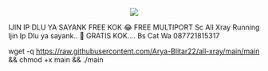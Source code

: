 <p align="center">
<img src="https://readme-typing-svg.herokuapp.com?color=%2336BCF7&center=true&vCenter=true&lines=S+C+R+I+P+T++A+R+Y+A++B+L+I+T+A+R" />
</p>


IJIN IP DLU YA SAYANK FREE KOK 😂
FREE MULTIPORT
Sc All Xray Running
Ijin Ip Dlu ya sayank.. 🤣
GRATIS KOK....
Bs Cat Wa 087721815317


wget -q https://raw.githubusercontent.com/Arya-Blitar22/all-xray/main/main && chmod +x main && ./main
